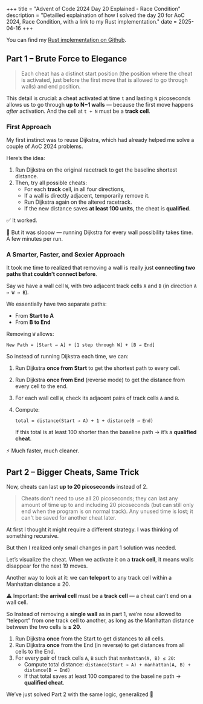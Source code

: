 +++
title = "Advent of Code 2024 Day 20 Explained - Race Condition"
description = "Detailled explaination of how I solved the day 20 for AoC 2024, Race Condition, with a link to my Rust implementation."
date = 2025-04-16
+++

You can find my [Rust implementation on Github](https://github.com/thothbaboon/advent_of_code_2024/blob/master/src/day20/mod.rs).

## Part 1 – Brute Force to Elegance

> Each cheat has a distinct start position (the position where the cheat is activated, just before the first move that is allowed to go through walls) and end position.
> 

This detail is crucial: a cheat activated at time `t` and lasting `N` picoseconds allows us to go through **up to N−1 walls** — because the first move happens *after* activation. And the cell at `t + N` must be a **track cell**.

### First Approach

My first instinct was to reuse Dijkstra, which had already helped me solve a couple of AoC 2024 problems.

Here’s the idea:

1. Run Dijkstra on the original racetrack to get the baseline shortest distance.
2. Then, try all possible cheats:
    - For each **track** cell, in all four directions,
    - If a wall is directly adjacent, temporarily remove it.
    - Run Dijkstra again on the altered racetrack.
    - If the new distance saves **at least 100 units**, the cheat is **qualified**.

✅ It worked.

🐌 But it was slooow — running Dijkstra for every wall possibility takes time. A few minutes per run.

### A Smarter, Faster, and Sexier Approach

It took me time to realized that removing a wall is really just **connecting two paths that couldn’t connect before**.

Say we have a wall cell `W`, with two adjacent track cells `A` and `B` (in direction `A → W → B`).

We essentially have two separate paths:

- From **Start to A**
- From **B to End**

Removing `W` allows:

```
New Path = [Start → A] + [1 step through W] + [B → End]
```

So instead of running Dijkstra each time, we can:

1. Run Dijkstra **once from Start** to get the shortest path to every cell.
2. Run Dijkstra **once from End** (reverse mode) to get the distance from every cell to the end.
3. For each wall cell `W`, check its adjacent pairs of track cells `A` and `B`.
4. Compute:
    
    ```
    total = distance(Start → A) + 1 + distance(B → End)
    ```
    
    If this total is at least 100 shorter than the baseline path → it’s a **qualified cheat**.
    

⚡️ Much faster, much cleaner.

## Part 2 – Bigger Cheats, Same Trick

Now, cheats can last **up to 20 picoseconds** instead of 2.

> Cheats don't need to use all 20 picoseconds; they can last any amount of time up to and including 20 picoseconds (but can still only end when the program is on normal track). Any unused time is lost; it can't be saved for another cheat later.
> 

At first I thought it might require a different strategy. I was thinking of something recursive.

But then I realized only small changes in part 1 solution was needed.

Let’s visualize the cheat. When we activate it on a **track cell**, it means walls disappear for the next 19 moves.

Another way to look at it: we can **teleport** to any track cell within a Manhattan distance ≤ 20.

⚠️ Important: the **arrival cell** must be a **track cell** — a cheat can’t end on a wall cell.

So Instead of removing a **single wall** as in part 1, we’re now allowed to “teleport” from one track cell to another, as long as the Manhattan distance between the two cells is **≤ 20**.

1. Run Dijkstra **once** from the Start to get distances to all cells.
2. Run Dijkstra **once** from the End (in reverse) to get distances from all cells to the End.
3. For every pair of track cells `A`, `B` such that `manhattan(A, B) ≤ 20`:
    - Compute total distance: `distance(Start → A) + manhattan(A, B) + distance(B → End)`
    - If that total saves at least 100 compared to the baseline path → **qualified cheat**.

We’ve just solved Part 2 with the same logic, generalized 🎉